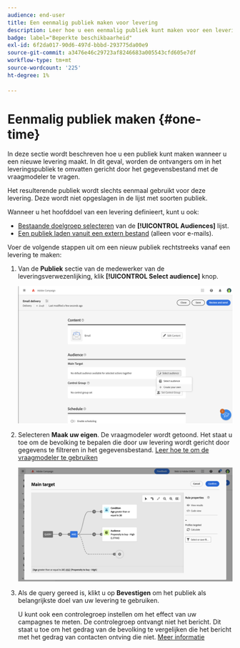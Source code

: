 ```yaml
---
audience: end-user
title: Een eenmalig publiek maken voor levering
description: Leer hoe u een eenmalig publiek kunt maken voor een levering.
badge: label="Beperkte beschikbaarheid"
exl-id: 6f2da017-90d6-497d-bbbd-293775da00e9
source-git-commit: a3476e46c29723af8246683a005543cfd605e7df
workflow-type: tm+mt
source-wordcount: '225'
ht-degree: 1%

---
```


# Eenmalig publiek maken {#one-time}

In deze sectie wordt beschreven hoe u een publiek kunt maken wanneer u een nieuwe levering maakt. In dit geval, worden de ontvangers om in het leveringspubliek te omvatten gericht door het gegevensbestand met de vraagmodeler te vragen.

Het resulterende publiek wordt slechts eenmaal gebruikt voor deze levering. Deze wordt niet opgeslagen in de lijst met soorten publiek.

Wanneer u het hoofddoel van een levering definieert, kunt u ook:

* [Bestaande doelgroep selecteren](add-audience.md) van de **[!UICONTROL Audiences]** lijst.
* [Een publiek laden vanuit een extern bestand](file-audience.md) (alleen voor e-mails).

Voer de volgende stappen uit om een nieuw publiek rechtstreeks vanaf een levering te maken:

1. Van de **Publiek** sectie van de medewerker van de leveringsverwezenlijking, klik **[!UICONTROL Select audience]** knop.

   ![](assets/segment-builder0.png)

1. Selecteren **Maak uw eigen**. De vraagmodeler wordt getoond. Het staat u toe om de bevolking te bepalen die door uw levering wordt gericht door gegevens te filtreren in het gegevensbestand. [Leer hoe te om de vraagmodeler te gebruiken](../query/query-modeler-overview.md)

   ![](assets/query-modeler.png)

1. Als de query gereed is, klikt u op **Bevestigen** om het publiek als belangrijkste doel van uw levering te gebruiken.

   U kunt ook een controlegroep instellen om het effect van uw campagnes te meten. De controlegroep ontvangt niet het bericht. Dit staat u toe om het gedrag van de bevolking te vergelijken die het bericht met het gedrag van contacten ontving die niet. [Meer informatie](control-group.md)

